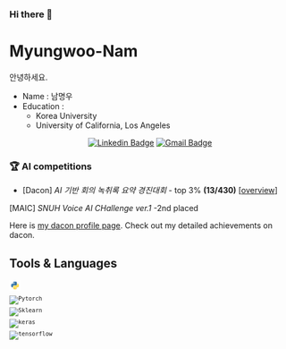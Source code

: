 ### Hi there 👋

# Myungwoo-Nam


안녕하세요.

- Name : 남명우
- Education : 
   - Korea University
   - University of California, Los Angeles


<div align=center>
   
[![Linkedin Badge](https://img.shields.io/badge/-LinkedIn-blue?style=flat-square&logo=Linkedin&logoColor=white&link=https://www.linkedin.com/in/seong-yun-byeon-8183a8113/)](https://www.linkedin.com/in/myungwoo-nam-6523a5157/)
[![Gmail Badge](https://img.shields.io/badge/Gmail-d14836?style=flat-square&logo=Gmail&logoColor=white&link=mailto:affjljoo3581@gmail.com)](mailto:myungwoo0221@gmail.com)
</div>



### 🏆 AI competitions
   
- [Dacon]  *AI 기반 회의 녹취록 요약 경진대회* - top 3% **(13/430)** [[overview](https://dacon.io/competitions/official/235813/overview/description)]


[MAIC] *SNUH Voice AI CHallenge ver.1* -2nd placed 

Here is [my dacon profile page](https://dacon.io/myprofile/230684/competition). Check out my detailed achievements on dacon.


## Tools & Languages
<code><img title="Python" height="20" src="https://raw.githubusercontent.com/github/explore/80688e429a7d4ef2fca1e82350fe8e3517d3494d/topics/python/python.png">
<code><img title="Pytorch" height="20" src="https://user-images.githubusercontent.com/41610472/166422386-19eb66be-be20-4eb1-bcff-1bf3ed34f956.svg"></code>
<code><img title="Sklearn" height="20" src="https://user-images.githubusercontent.com/41610472/166422627-8d9f9f5d-7f87-47b8-bc43-12e5c76b4148.svg"></code>
<code><img title="keras" height="20" src="https://user-images.githubusercontent.com/41610472/166422502-892ce190-c9ab-4f36-bc2e-126802e861bf.svg"></code>
<code><img title="tensorflow" height="20" src="https://user-images.githubusercontent.com/41610472/166422672-19e11b6a-de3c-4912-b8de-ad5ff13cd559.svg"></code>
   
   
<!--
**mnam102/mnam102** is a ✨ _special_ ✨ repository because its `README.md` (this file) appears on your GitHub profile.

Here are some ideas to get you started:

- 🔭 I’m currently working on ...
- 🌱 I’m currently learning ...
- 👯 I’m looking to collaborate on ...
- 🤔 I’m looking for help with ...
- 💬 Ask me about ...
- 📫 How to reach me: ...
- 😄 Pronouns: ...
- ⚡ Fun fact: ...
-->
